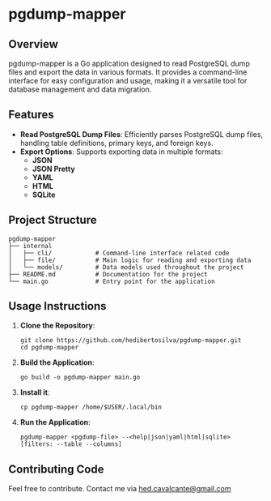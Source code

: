 # pgdump-mapper

## Overview

pgdump-mapper is a Go application designed to read PostgreSQL dump files and export the data in various formats. It provides a command-line interface for easy configuration and usage, making it a versatile tool for database management and data migration.

## Features

- **Read PostgreSQL Dump Files**: Efficiently parses PostgreSQL dump files, handling table definitions, primary keys, and foreign keys.
- **Export Options**: Supports exporting data in multiple formats:
  - **JSON**
  - **JSON Pretty**
  - **YAML**
  - **HTML**
  - **SQLite** 

## Project Structure

```
pgdump-mapper
├── internal
│   ├── cli/            # Command-line interface related code
│   ├── file/           # Main logic for reading and exporting data
│   └── models/         # Data models used throughout the project
├── README.md           # Documentation for the project
└── main.go             # Entry point for the application
```

## Usage Instructions

1. **Clone the Repository**:
   ```
   git clone https://github.com/hedibertosilva/pgdump-mapper.git
   cd pgdump-mapper
   ```

2. **Build the Application**:
   ```
   go build -o pgdump-mapper main.go
   ```

3. **Install it**:
   ```
   cp pgdump-mapper /home/$USER/.local/bin
   ```

4. **Run the Application**:
   ```
   pgdump-mapper <pgdump-file> --<help|json|yaml|html|sqlite> [filters: --table --columns]
   ```
## Contributing Code

Feel free to contribute. Contact me via hed.cavalcante@gmail.com